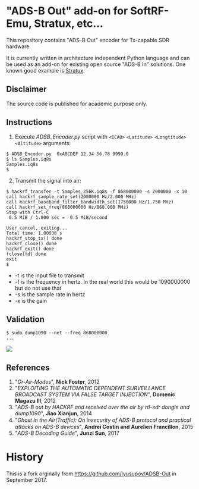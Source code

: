 # "ADS-B Out" add-on for SoftRF-Emu, Stratux, etc...

This repository contains "ADS-B Out" encoder for Tx-capable SDR hardware.

It is currently written in architecture independent Python language and can be used as an add-on for existing
open source "ADS-B In" solutions. One known good example is [Stratux](https://github.com/cyoung/stratux).

## Disclaimer
The source code is published for academic purpose only.

## Instructions
1. Execute *ADSB_Encoder.py* script with `<ICAO>` `<Latitude>` `<Longtitude>` `<Altitude>` arguments:
```
$ ADSB_Encoder.py  0xABCDEF 12.34 56.78 9999.0
$ ls Samples.iq8s
Samples.iq8s
$
```
2. Transmit the signal into air:
```
$ hackrf_transfer -t Samples_256K.iq8s -f 868000000 -s 2000000 -x 10
call hackrf_sample_rate_set(2000000 Hz/2.000 MHz)
call hackrf_baseband_filter_bandwidth_set(1750000 Hz/1.750 MHz)
call hackrf_set_freq(868000000 Hz/868.000 MHz)
Stop with Ctrl-C
 0.5 MiB / 1.000 sec =  0.5 MiB/second

User cancel, exiting...
Total time: 1.00038 s
hackrf_stop_tx() done
hackrf_close() done
hackrf_exit() done
fclose(fd) done
exit
$
```
 * -t is the input file to transmit
 * -f is the frequency in hertz. In the real world this would be 1090000000 but do not use that
 * -s is the sample rate in hertz
 * -x is the gain
## Validation
```
$ sudo dump1090 --net --freq 868000000
...
```
![](https://github.com/lyusupov/ADSB-Out/raw/master/documents/images/dump1090.JPG)

## References
1. "*Gr-Air-Modes*", **Nick Foster**, 2012
2. "*EXPLOITING THE AUTOMATIC DEPENDENT SURVEILLANCE BROADCAST SYSTEM VIA FALSE TARGET INJECTION*", **Domenic Magazu III**, 2012
3. "*ADS-B out by HACKRF and received over the air by rtl-sdr dongle and dump1090*", **Jiao Xianjun**, 2014
4. "*Ghost in the Air(Trafﬁc): On insecurity of ADS-B protocol and practical attacks on ADS-B devices*", **Andrei Costin and Aurelien Francillon**, 2015
5. "*ADS-B Decoding Guide*", **Junzi Sun**, 2017

# History
This is a fork orginally from https://github.com/lyusupov/ADSB-Out in September 2017. 
